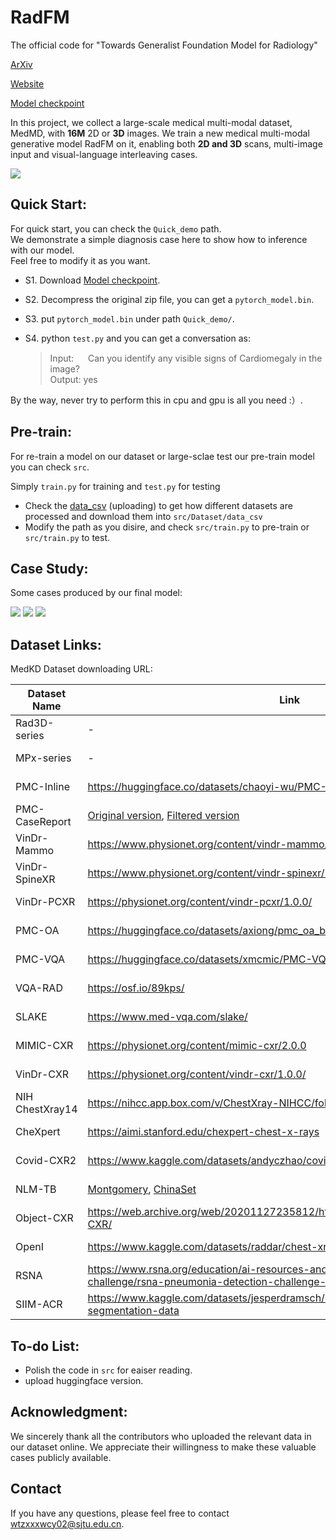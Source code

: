 # RadFM
The official code for "Towards Generalist Foundation Model for Radiology"

[ArXiv](http://arxiv.org/abs/2308.02463)

[Website](https://chaoyi-wu.github.io/RadFM/)

[Model checkpoint](https://huggingface.co/chaoyi-wu/RadFM)

In this project, we collect a large-scale medical multi-modal dataset, MedMD, with **16M** 2D or **3D** images. We train a new medical multi-modal generative model RadFM on it, enabling both **2D and 3D** scans, multi-image input and visual-language interleaving cases.

<img src="https://github.com/chaoyi-wu/RadFM/blob/main/Images/GIF.gif"/>

## Quick Start:

For quick start, you can check the `Quick_demo` path.   
We demonstrate a simple diagnosis case here to show how to inference with our model.   
Feel free to modify it as you want.

- S1. Download [Model checkpoint](https://huggingface.co/chaoyi-wu/RadFM).
- S2. Decompress the original zip file, you can get a  `pytorch_model.bin`.
- S3. put `pytorch_model.bin` under path `Quick_demo/`.
- S4. python `test.py` and you can get a conversation as:   

    > Input: <img src="https://github.com/chaoyi-wu/RadFM/blob/main/Quick_demo/view1_frontal.jpg" style="width:15px;"/> Can you identify any visible signs of Cardiomegaly in the image?    
    > Output: yes 

By the way, never try to perform this in cpu and gpu is all you need :）.

## Pre-train:
For re-train a model on our dataset or large-sclae test our pre-train model you can check ```src```.

Simply ```train.py``` for training and ```test.py``` for testing

* Check the [data_csv](https://huggingface.co/datasets/chaoyi-wu/RadFM_data_csv) (uploading) to get how different datasets are processed and download them into `src/Dataset/data_csv` 
* Modify the path as you disire, and check ```src/train.py``` to pre-train or ```src/train.py``` to test.

## Case Study:

Some cases produced by our final model:

<img src="https://github.com/chaoyi-wu/RadFM/blob/main/Images/result_vqa.jpg"/>
<img src="https://github.com/chaoyi-wu/RadFM/blob/main/Images/result_report.jpg"/>
<img src="https://github.com/chaoyi-wu/RadFM/blob/main/Images/result_rationale.jpg"/>

## Dataset Links:
MedKD Dataset downloading URL:

| Dataset Name | Link | Access |
|--------------|------|--------|
| Rad3D-series | - | Restricted Access |
| MPx-series | - | Restricted Access |
| PMC-Inline | https://huggingface.co/datasets/chaoyi-wu/PMC-Inline | Open Access |
| PMC-CaseReport | [Original version](https://huggingface.co/datasets/chaoyi-wu/PMC-CaseReport_original), [Filtered version](https://huggingface.co/datasets/chaoyi-wu/PMC-CaseReport) | Open Access |
| VinDr-Mammo | https://www.physionet.org/content/vindr-mammo/1.0.0/ | Credentialed Access |
| VinDr-SpineXR | https://www.physionet.org/content/vindr-spinexr/1.0.0/ | Credentialed Access |
| VinDr-PCXR | https://physionet.org/content/vindr-pcxr/1.0.0/ | Credentialed Access |
| PMC-OA | https://huggingface.co/datasets/axiong/pmc_oa_beta | Open Access |
| PMC-VQA | https://huggingface.co/datasets/xmcmic/PMC-VQA | Open Access |
| VQA-RAD | https://osf.io/89kps/| Open Access |
| SLAKE | https://www.med-vqa.com/slake/ | Open Access |
| MIMIC-CXR | https://physionet.org/content/mimic-cxr/2.0.0 | Credentialed Access |
| VinDr-CXR | https://physionet.org/content/vindr-cxr/1.0.0/ | Credentialed Access |
| NIH ChestXray14 | https://nihcc.app.box.com/v/ChestXray-NIHCC/folder/36938765345 | Open Access |
| CheXpert | https://aimi.stanford.edu/chexpert-chest-x-rays | Open Access |
| Covid-CXR2 | https://www.kaggle.com/datasets/andyczhao/covidx-cxr2 | Open Access |
| NLM-TB | [Montgomery](https://openi.nlm.nih.gov/imgs/collections/NLM-MontgomeryCXRSet.zip), [ChinaSet](https://openi.nlm.nih.gov/imgs/collections/ChinaSet_AllFiles.zip) | Open Access |
| Object-CXR | https://web.archive.org/web/20201127235812/https://jfhealthcare.github.io/object-CXR/ | Open Access |
| OpenI | https://www.kaggle.com/datasets/raddar/chest-xrays-indiana-university | Open Access |
| RSNA| https://www.rsna.org/education/ai-resources-and-training/ai-image-challenge/rsna-pneumonia-detection-challenge-2018| Open Access |
| SIIM-ACR | https://www.kaggle.com/datasets/jesperdramsch/siim-acr-pneumothorax-segmentation-data| Open Access |

## To-do List:
- Polish the code in `src` for eaiser reading.
- upload huggingface version.

## Acknowledgment:
We sincerely thank all the contributors who uploaded the relevant data in our dataset online. We appreciate their willingness to make these valuable cases publicly available.

## Contact
If you have any questions, please feel free to contact wtzxxxwcy02@sjtu.edu.cn.
